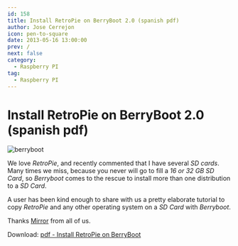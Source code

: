 ```yaml
---
id: 158
title: Install RetroPie on BerryBoot 2.0 (spanish pdf)
author: Jose Cerrejon
icon: pen-to-square
date: 2013-05-16 13:00:00
prev: /
next: false
category:
  - Raspberry PI
tag:
  - Raspberry PI
---
```


# Install RetroPie on BerryBoot 2.0 (spanish pdf)

![berryboot](/images/berryboot.jpg)

We love *RetroPie*, and recently commented that I have several *SD cards*. Many times we miss, because you never will go to fill a *16 or 32 GB SD Card*, so *Berryboot* comes to the rescue to install more than one distribution to a *SD Card*.

A user has been kind enough to share with us a pretty elaborate tutorial to copy *RetroPie* and any other operating system on a *SD Card* with *Berryboot*.

Thanks [Mirror](mailto:mirror.k2@gmail.com) from all of us.

Download: [pdf - Install RetroPie on BerryBoot](/res/Instalar_RetroPie_en_BerryBoot.pdf)